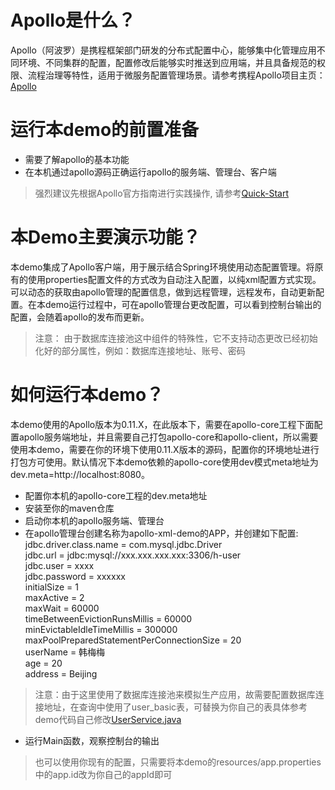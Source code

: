 # Apollo是什么？
Apollo（阿波罗）是携程框架部门研发的分布式配置中心，能够集中化管理应用不同环境、不同集群的配置，配置修改后能够实时推送到应用端，并且具备规范的权限、流程治理等特性，适用于微服务配置管理场景。请参考携程Apollo项目主页：[Apollo](http://https://github.com/ctripcorp/apollo "Apollo")

# 运行本demo的前置准备
- 需要了解apollo的基本功能
- 在本机通过apollo源码正确运行apollo的服务端、管理台、客户端
> 强烈建议先根据Apollo官方指南进行实践操作, 请参考[Quick-Start](https://github.com/ctripcorp/apollo/wiki/Quick-Start "Quick-Start")

# 本Demo主要演示功能？
本demo集成了Apollo客户端，用于展示结合Spring环境使用动态配置管理。将原有的使用properties配置文件的方式改为自动注入配置，以纯xml配置方式实现。可以动态的获取由apollo管理的配置信息，做到远程管理，远程发布，自动更新配置。在本demo运行过程中，可在apollo管理台更改配置，可以看到控制台输出的配置，会随着apollo的发布而更新。
> 注意： 由于数据库连接池这中组件的特殊性，它不支持动态更改已经初始化好的部分属性，例如：数据库连接地址、账号、密码

# 如何运行本demo？
本demo使用的Apollo版本为0.11.X，在此版本下，需要在apollo-core工程下面配置apollo服务端地址，并且需要自己打包apollo-core和apollo-client，所以需要使用本demo，需要在你的环境下使用0.11.X版本的源码，配置你的环境地址进行打包方可使用。默认情况下本demo依赖的apollo-core使用dev模式meta地址为dev.meta=http://localhost:8080。
- 配置你本机的apollo-core工程的dev.meta地址
- 安装至你的maven仓库
- 启动你本机的apollo服务端、管理台
- 在apollo管理台创建名称为apollo-xml-demo的APP，并创建如下配置:
    jdbc.driver.class.name = com.mysql.jdbc.Driver    
    jdbc.url = jdbc:mysql://xxx.xxx.xxx.xxx:3306/h-user    
    jdbc.user = xxxx    
    jdbc.password = xxxxxx    
    initialSize = 1    
    maxActive = 2    
    maxWait = 60000    
    timeBetweenEvictionRunsMillis = 60000    
    minEvictableIdleTimeMillis = 300000    
    maxPoolPreparedStatementPerConnectionSize = 20    
    userName = 韩梅梅    
    age = 20    
    address = Beijing    
> 注意：由于这里使用了数据库连接池来模拟生产应用，故需要配置数据库连接地址，在查询中使用了user_basic表，可替换为你自己的表具体参考demo代码自己修改[UserService.java](https://github.com/SiouWang/apollo-xml-demo/blob/master/src/main/java/com/example/service/UserService.java "UserService.java")
- 运行Main函数，观察控制台的输出
> 也可以使用你现有的配置，只需要将本demo的resources/app.properties中的app.id改为你自己的appId即可
